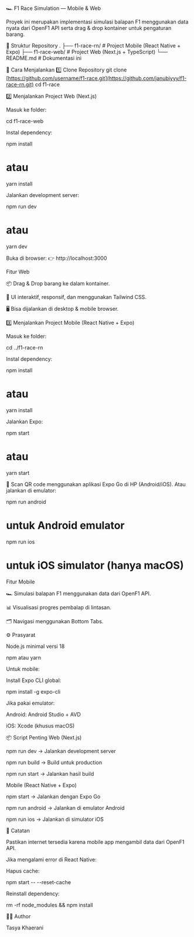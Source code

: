 🏎️ F1 Race Simulation — Mobile & Web

Proyek ini merupakan implementasi simulasi balapan F1 menggunakan data nyata dari OpenF1 API serta drag & drop kontainer untuk pengaturan barang.

📂 Struktur Repository
.
├── f1-race-rn/     # Project Mobile (React Native + Expo)
├── f1-race-web/    # Project Web (Next.js + TypeScript)
└── README.md       # Dokumentasi ini

🚀 Cara Menjalankan
1️⃣ Clone Repository
git clone [https://github.com/username/f1-race.git](https://github.com/janubiyyy/f1-race-rn.git)
cd f1-race

2️⃣ Menjalankan Project Web (Next.js)

Masuk ke folder:

cd f1-race-web


Instal dependency:

npm install
# atau
yarn install


Jalankan development server:

npm run dev
# atau
yarn dev


Buka di browser:
👉 http://localhost:3000

Fitur Web

📦 Drag & Drop barang ke dalam kontainer.

🎨 UI interaktif, responsif, dan menggunakan Tailwind CSS.

🖥 Bisa dijalankan di desktop & mobile browser.

3️⃣ Menjalankan Project Mobile (React Native + Expo)

Masuk ke folder:

cd ../f1-race-rn


Instal dependency:

npm install
# atau
yarn install


Jalankan Expo:

npm start
# atau
yarn start


📱 Scan QR code menggunakan aplikasi Expo Go di HP (Android/iOS).
Atau jalankan di emulator:

npm run android
# untuk Android emulator

npm run ios
# untuk iOS simulator (hanya macOS)

Fitur Mobile

🏎 Simulasi balapan F1 menggunakan data dari OpenF1 API.

📊 Visualisasi progres pembalap di lintasan.

🗂 Navigasi menggunakan Bottom Tabs.

⚙️ Prasyarat

Node.js minimal versi 18

npm atau yarn

Untuk mobile:

Install Expo CLI global:

npm install -g expo-cli


Jika pakai emulator:

Android: Android Studio + AVD

iOS: Xcode (khusus macOS)

📦 Script Penting
Web (Next.js)

npm run dev → Jalankan development server

npm run build → Build untuk production

npm run start → Jalankan hasil build

Mobile (React Native + Expo)

npm start → Jalankan dengan Expo Go

npm run android → Jalankan di emulator Android

npm run ios → Jalankan di simulator iOS

📝 Catatan

Pastikan internet tersedia karena mobile app mengambil data dari OpenF1 API.

Jika mengalami error di React Native:

Hapus cache:

npm start -- --reset-cache


Reinstall dependency:

rm -rf node_modules && npm install

👨‍💻 Author

Tasya Khaerani
